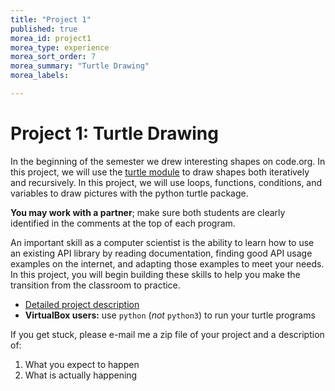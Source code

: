 ```yaml
---
title: "Project 1"
published: true
morea_id: project1
morea_type: experience
morea_sort_order: 7
morea_summary: "Turtle Drawing"
morea_labels:

---
```


# Project 1: Turtle Drawing

In the beginning of the semester we drew interesting shapes on code.org. In this project, we will use the [turtle module](https://docs.python.org/3.4/library/turtle.html) to draw shapes both iteratively and recursively. In this project, we will use loops, functions, conditions, and variables to draw pictures with the python turtle package.

**You may work with a partner**; make sure both students are clearly identified in the comments at the top of each program.

An important skill as a computer scientist is the ability to learn how to use an existing API library by reading documentation, finding good API usage examples on the internet, and adapting those examples to meet your needs. In this project, you will begin building these skills to help you make the transition from the classroom to practice.

  * [Detailed project description](project1.docx)
  * **VirtualBox users:** use `python` (*not* `python3`) to run your turtle programs

If you get stuck, please e-mail me a zip file of your project and a description of:

  1. What you expect to happen
  1. What is actually happening
  
<!--If you are not able to complete the assignment by 3/16, be prepared to give a detailed progress update during class instead.-->
